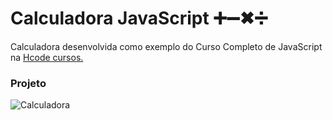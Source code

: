# Calculadora JavaScript ➕➖✖➗

Calculadora desenvolvida como exemplo do Curso Completo de JavaScript na <a href = "https://hcode.com.br/cursos/JSFULL">Hcode cursos.</a>

### Projeto
![Calculadora](https://firebasestorage.googleapis.com/v0/b/hcode-com-br.appspot.com/o/calculadora-hcode.jpg?alt=media&token=5406aa3f-b965-401c-9b4e-654609c78b33)
